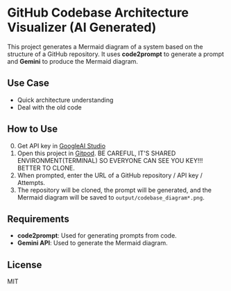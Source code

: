 # GitHub Codebase Architecture Visualizer (AI Generated)

This project generates a Mermaid diagram of a system based on the structure of a GitHub repository. It uses **code2prompt** to generate a prompt and **Gemini** to produce the Mermaid diagram.

## Use Case

- Quick architecture understanding
- Deal with the old code

## How to Use

0. Get API key in [GoogleAI Studio](https://aistudio.google.com/)
1. Open this project in [Gitpod](https://alohamonius-code2diagra-bsm8au96krd.ws-eu117.gitpod.io/).  BE CAREFUL, IT'S SHARED ENVIRONMENT(TERMINAL) SO EVERYONE CAN SEE YOU KEY!!! BETTER TO CLONE.
2. When prompted, enter the URL of a GitHub repository / API key / Attempts.
3. The repository will be cloned, the prompt will be generated, and the Mermaid diagram will be saved to `output/codebase_diagram*.png`.

## Requirements

- **code2prompt**: Used for generating prompts from code.
- **Gemini API**: Used to generate the Mermaid diagram.

## License

MIT
